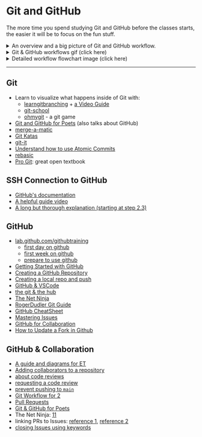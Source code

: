 # Git and GitHub

The more time you spend studying Git and GitHub before the classes starts, the
easier it will be to focus on the fun stuff.

<details>

<summary>An overview and a big picture of Git and GitHub workflow.</summary>
<br/>

<!-- https://github.com/talmurshidi -->

![Abstract workflow flowchart image](./.assets/abstract_workflow_v1.0.svg)
[Abstract Workflow Flowchart Source](https://viewer.diagrams.net/?tags=%7B%7D&highlight=0000ff&edit=_blank&layers=1&nav=1&title=HYF%20abstract%20workflow%20v1.0.drawio#R5VtZV9s6EP41Oad9CMd7yCNJgKQXKA20tH2TbcV2sS1XlknSX1%2FJlhfFzkY2LuVwSDTa7Jn5Po1GoqX2g9k1BpF7i2zotxTJnrXUQUtRlI5q0A8mmWcSWdb1TOJgz%2BayUvDg%2FYFcKHFp4tkwFhoShHziRaLQQmEILSLIAMZoKjabIF%2BcNQIOrAkeLODXpU%2BeTdxMeq50SvkQeo6bzywb3awmAHlj%2FiaxC2w0rYjUy5baxwiR7Bsyf7EXUCQfmFSLabus50VCXIQzySMIIGaym9uv44fhaDDK2gx%2FXLXHMEJZK5cQpp%2BLlnJFfx2PuIl5ZqGAFobAev6BEnyVkATDHvQdLwnKMZ6gGXsENg3j0p5z2nOS9jwzYSpmHW88C4Yx73Q7esyl4TO0R2HTWNPp9MxP672QP5gX0j8E%2BEGC3dizvWL0z9gBofcHEA%2FxscR3oE2K17gasOIdU0TaN%2Fexp9H8yb95Nq4%2FfYl%2Fg6%2B9%2Fx7vvrVLKwSzPvR9NmNapF%2B4NYTa1aMVnoJhSNbNms9UG3puvxgjU3aV259PFyMtMj8N73kX6QX4Caw6RkzmuZ9ilIQ2ZIPILbU3dakNHyJgsdophSaVuSTweXVMMHqGfeSnXhWikDbrTTzfXxDxaSEmcLYAhzUvKVdUew1RAAme0358lLacw5vTgsqL0xJinVzmVuBlnHMh4LB2irGVqvW4WptV3Hsh3wa68VMew6H38Kg%2BjId%2FcusJKjZ8Om3PpF8ckmojE0xQSATlG78TlFe045TCqJtLshHNsm68fslAFld6taE6SX%2FqfccwQBSe%2BbPhUh4hClzEVLFY9%2BHaI8PE%2FJjXUAVlU4uPU3ZY05CKK0rZxRGrPkdfWpK6XW1Qc1Bac66YqmEU823mfw2uu9wlO7Lgked1j5S1Bo88mEMqSx1yO7fZg58Wxr5BdGGkPVY6GyNm2qaPgighEH9c6V41cNVcbq%2FuJUn9%2FhGdSNe7J%2FYiuVPTILRpgMOLCNPIwkEh8C9Laa%2FUsURLZZsbhCKu2V%2BQkDmP1kBCkKh3qlY8%2F876n%2Bl58QcfLi0MZkJpzksZ7PM4S9naUjF1PYu%2F5uzz99vQuJ%2FfdxPTSD7dSr97X%2FKFlADsQLJCbVrWjqlqpd0x9GlY8iLGins3orqOCtZDXFsC8QCwsGtb6Enbhhh1bn%2B9kTeHoyxpazldakCjdjA0nq%2BKMhrMaCJsQ9zmVH%2BRdsUf2u2q%2FGNG8xtbHFLfpw2SyAaEWpPtVJgPSD4jd19g9J2eaHFiDGPkv8BsrzbxPYvEB5srAnHshQ6by4XWc9y84pySGAVaLFnyCMS4ivDWEqO%2BITHmC6J0JhU74jzW58WNuZOPfo%2B8lOzyJmgyiemzLmKyeIjXw1R7H3zLg53T8a3ebQh%2Fjkq43QZLHh%2F1B0evviF6z99UWKMfDmb0EwQMIXx5AaHlFrJX7jf%2BJyDUNDG10ghC%2BZggNFYFPXtOrYzuHi%2FHd5ePu2QwYGhfsMxxq8iD2SB2iz1nxd6ic%2Bxq47WwrFhQbzBgLnvtwsodqCP6T21vmrER71TNZC6Mo3fXDJTRVW2gfa3iclNK7x2S%2F%2FmG5J9j%2Fo2w%2F%2FKt0M7sD2z736F3%2BdT0Li9PTzRvajc1Y4gOsleUTGA9O6nhq82xY36g2mwpVAtS9UvzDjN%2FnDgCYfMD7WOWFfvYbOJtlrXDc92vJIjyKfjSWZx6HmUbK2%2Ba4JOVN0WGctMJ357Y0EJB4JF%2FhhA19eSEqJ0Ce8ty7kXdqVJLOdTWY3LT5NKOAa7W1QWPUaUjB6bK4cAeJbG7xXnuewO%2FqjSk%2BI8L%2FuW73X1kNcRt8%2F24buvlUdM2qfHN%2FOWYtFYU3kjGXN406aZuyGrcpaUzSe2o4pK248b%2B8Blz%2BZ%2FI5R39AFPTxJXqmAeYjefnTSvX2wl1jnm9YBXUq5Sw6hrCoQMdWRfPY2Tllam8xYGKnPL%2BI6ZGfR3wAkRtTY2S9HmqB3Xl4hmgmKR2sSC%2Fg2XDXRfQm%2By6b9XBge857KormwVS%2BukxyvAs4F%2FwisCz7QxLkL4jMNPxmItHzASpUfReSx80uvhKZNfvevKb1XySVvXy8pIjX73bEXkrB9Cu%2FiyuiorYfy%2Br2yq4HiZeZ9O%2F0%2Bh88Ty4MTrf0%2FpFi%2BVV%2Bszw5X8kqJd%2FAQ%3D%3D)

</details>

<details>
<summary>Git & GitHub workflows gif (click here)</summary>
<br/>

![Git Workflow](./.assets/git_workflow.gif)

</details>

<details>
<summary>Detailed workflow flowchart image (click here)</summary>
<br>

<!-- https://github.com/talmurshidi -->

![Detailed workflow flowchart image](./.assets/workflow_steps_v1.0.svg)
[Detailed workflow flowchart source](https://viewer.diagrams.net/?tags=%7B%7D&highlight=0000ff&edit=_blank&layers=1&nav=1&title=HYF%20Workflow%20Steps%20v1.0.drawio#R7V1rd%2BI2E%2F41nNN%2BgOO74WNCNhvaJJtN0jeb%2FdJjQIAbX1jbbJL%2B%2BleyLWxL8g3kC9n2tA0IWbaleZ4ZzYykgTy13z57xnZz4y6BNZCE5dtAvhhIkiwIAvyDSt6jEmkylqOStWcuozIxKXgw%2FwVxYXzhemcugZ%2BpGLiuFZjbbOHCdRywCDJlhue5r9lqK9fK3nVrrAFV8LAwLLr0yVwGm6h0LOlJ%2BRUw1xt8Z1GbRL%2FMjcXL2nN3Tnw%2Fx3VA9Itt4Gbid%2FQ3xtJ9TRXJnwby1HPdIPrkzv9BryYJljGH%2FRvWi6482wUb14tKHg0beKjs%2Buav%2B4er2cUsqvPFWxuO%2Ba8RmK4T1byCj%2Fbs7rzLXbDz4EMJ58Bamzt7IF1eoK%2B3YOtG116bC%2BD4cVfczB5xqfMClrO4tU0QoLE4g1fDf19fX0dW%2BLvpjBYuatN04P8Cw7J33sY3l2ZYEbVz9Xw5fAJz3wwAq6kNfMx3%2BJir8DFHc5C58B49JOOqtRlsdvP41tk33b8magNL39Ps%2Fcm6ftE%2B%2F%2FHV%2F2H8df7n4%2B3%2Fhsko2G9TYFmo6fAr%2FBCPRubX4tb2MuQBJyi7K74T1fT47udyKOsz53E4v5jcXK7Xf9zElwg%2FDWsH0oLhB%2B9YgkMZBKgRYSCfv25gbz9sjQX69RWCFpZtAhtJlQg%2F%2BoHnvoCpa4VSFcqsfL4yLYsoim8LvAC8EUApeUkx1bWfgWuDwHuH1%2BFWtPiNYr4YjjGDvCboE2Vca5OGnjqJS40Y8%2Bt981J6AOOeZfeyqj2eP%2BvBt2vPfJ89bsBu%2BPA8lMp7GSwhbcRfXQ%2Bicu06hvUpKT3PjkNS59p1t3Hv%2FwOC4D3mQGMXuNmxqdPB8Nmg2C9AwUvFnRUY3hoEBfXi9tALpkaaHkEPWJBjfmZ5k%2FtQ0AL%2F8Hh2%2F0iNRyTImLIlQso3xhbVs9%2FWSG2NVpb7utgYXjDyYXcEf4s5QKk3AhQ6cqVeVvSs1KsqQ%2BoFhtBrTYm82oWEgzcz%2BJb6%2FIyaGqnxt4u3uOXwyzv%2B4sDX%2FZb%2BkroKfU0uC7%2Fh6zijCdsmZWhSeoUmLKkJmi7AykSGimAMkC2iWQFSAK4ThDaWFRsb2o8dMk5gJ8qrlRBaeUmRtkZ%2FfdsI74%2FbgM8XNRP9vPXcuQVsSsoq6ac0rFGjWCyFpgCqiiRANQZAJQZAx00BVP8PoLUAqlQEqNYrgCoUQL9sgYPu5ByJT9P3dyAfny5q%2F7MZXO3mx2M0a1UO0LxwMlEuGtSoutA7wIoi1ZFtIBajT6yHPox0oQbSD0fs7Lskb%2Fx3YfFdB%2BDvH4s%2Fln%2F%2FGIrjqhaqwBuz8aV3rhkCC4ucOCakShEJaYmeNb6OEJj9g1SSIWaXyBQddCFTnJlZo4eZ%2BfJSr5hZo4bibLkMvVPofxtErRHFIsdERLFzD7PrMcT9aAZwGCX41MIF8BeeuQ09O2HBNXIQ%2BdHnG9MCPvoprnznuchx4ecQ%2Fimy%2FESYVGF5tUWWl2i5uHU%2FOvEjOUqN%2B3QaSi5DIva%2FhFZ79OiiRljxtTxJVaZmlT0dVRkmFr%2BhMNoLF5bA%2BKGO1jQaIdmyMBmp2WaiF6d0Dd2YRMKE0ViO4koawxXd1coHxyq3q%2FNvN9vh1ezt5XE6fHkSv18ba8ZklKDJBECYE9EPQz%2BUI8iygqht3yKmJDjzGVSmvRZnUQmsntOoKp5F1YRzL4EmybWBpioYnYdCi6sAF75%2FSoJn%2Ft4a8MKoirCwoEaGrVxSkudtXHu%2B86s66UtUryBMp02qXpUwhSVdGakirX1ZXsuJ3JT27cQePkRlHopn3pCVqurGnjku6ZDM1ApN3QzaeNrdazPA8I3cJoaNcBm2h%2B423HnWvjRztzYs7Ybhrssk3LXJSB7TcJfbdKlItHvslExt3liu6uLEyQt9wTI9ijPHD6LwgbO1%2BcI4bFAw8Q0%2BDEIVjLIyhLbq9JTGnQIyhcHnDATzjeXUmF1exrPVdp2hzMmReprYlmiP5cOrGSw2sacsVpfO3N8eiWvbCPOMbMMPUBpUDq6FuWc46O4NWAYbsHhxd%2BhjtWc5PY7RJgTHKBLD36brLRKMTM%2B5umCcUubITPXFhpijkBHKqWPSL%2BrQGSNbDlJBYIN06gEjwIkNDniluIDCJ0kREczxRcQMICoeOoYNyEnAsTjPk6328S%2BRaRASdlOm8c9KzmsO%2F91a%2FJwMjOxQLsHK2IVS1Qf6mFSkD7lfiYL4uTnRR8ZqiX0MR7BIylhoiEeKRS3DL6n03kT01p6xNEHSRpz42wXpSFnSEZlGR6ukQwf5umChPNYghj4W6ZPO3sLkUs5Caq9YCD83LxZC6cnoOZ1leKm9tUCQOD0Dw3%2FhNN2oTh%2B9JQpZHeHobHdM0UmaZnHcvYgaDgpJCiO9thWUxCCzMUqlAe6o6jvhb8GwA%2FIKme4v4mzFkmj8mecZ76lqW1TBz7%2BRSmZBisQSI6K%2BrAhF9eGH6Am4Rk2xj5JBkXPMXrdfUrQ2z%2BU0NHDX0Rq5NBwMy1yjxWoLKE8ASv454hRzYVhn8Q%2B2uVxGyAO%2B%2Ba8xj5PJ5fO4g2Hj6vlAvaABlJvQQstwIT8wVlLFKxrjpxmklwbmxMglkUj04JOMMhQ1QiqyLTQXUFf64dypa2e1mXNRndz65d1RaMMoTNLpHNGHjmKxAHOBt8YHzkpb8MWyycn4vTCR0TuD%2F61Mx%2FRjHxwxvU4ZwijFppotXDnz5gStYtLYkGSmVcyKCoqCki9cx6G%2FH4nsFYl9P8y8ubuqa02ResXdMl%2FX2oWbQjIB1am7RHj%2BuoOMH6A3nCLHGa0nPh5uNQK3ObPZVqP5Ci9C%2FzipvAem%2FtRlnkPm522aoZihyqmsah5h2u7BQZ4jLZ%2FxJAspUZlkm2g3CZ7dP%2FRsuOP1IzUdv5V9T52sBakup9zzaNoXJYmrmj7zYkezV7Bs2IIvZzrrVIVDbgVr5t5h5Xq2weEewPNcz%2F9vkhAxI5HNL6ojhq0hy4w5gkgtJeJnbmjdEl%2B92P6h0bh2kgoLlXEHziO2htb1Eg2ds%2BaNG2WyEsoP55hL822AY3Mx3%2Fyy0TmdXDA0ZkTxWbMZtanZDG74FO2qXHrZW1WHBPt500vVzEOlJXoRJTyTwM6wccv8wjenMd5xIOSXFVruP4jzk%2FzAWEcmEhxLo2ZukhG2mk1LQq23mpTUG94SBV1F8e0Kvhi9zY0GtG7Zqy1%2FRyvsxdxuhGEbMet1tuCC%2BTSlHrpyz5uS43l7CMB2zzC77TJKp%2Ba7lGKx88Lhq5hW2QcPYPcpugojjlAk0jV8b7KKG8dmmxbLe4%2F9HnzDE5GSXbi2HWpHG%2Fg%2B2jO6Zr4vvnxoU7o1afEX06yyWCnE0dR6An329WbtzX68vz0Hwe395O71%2BRtzE5L2SYUzQagyTRDMt%2Be%2BkdpxEzRWlPhwIN%2FtwpyByFxebAxnXRBKYsN4GzbRBDLFPiFT1rLAVPHcvbPIo0Y7ZvLShU57%2Fn5URm6bkRStaka%2BdshmP5PJcVbGO%2FOC5mwOrTfbvh1gjvLxePct1FdZQNWaAiqMBGHSeytYY1kyvKN%2FiX60gbcO9arrrCwTbTN5WpG16hmlbSldWdJYQThskGaCcM3tctrNOQA5hCTWIqRmdCxvlmKY5p2G4DTSRS5o2SYadpFrfI3%2BB9f6mSyQS9jpl43DaRIRYp0w4nCtLuHX%2BAZFPt1eVB3dRg6JqRuoq7X8uimpEGVtnBELnXXuUqsn0OB1mk3sB%2Fv05f7Py%2BsvT7DOw%2BOnu4eqAgN7MxgUpJDnH5hV3b5gyVRWo1ZZsaJS1jWUKcvwfawq8Zlz9XVajZg%2Fkc4Bx5Rh0YgMqVKa8u%2FJ3doz9XwGeQN9uA1S5PUr9Q5KvC2Qo0aylB5qaY34WJUcIri7P6ZtWD9znEpvTY%2BGt%2BtX1QpuRaVNb7%2FSp9lNmbsl%2FHYHPBO%2BO1IhDVEE%2B%2BCRyt6%2BpvOmccbqOGuvjCVCRvidxFLEhXwTeZKthSDhJOeGlAYnyCNBUieC0JXPfB9aHADQJ4agc13hn1l0MtSHpyPSOmHSkdoQHTFRlq%2FS5uTgH20CV8vSQP%2FQ194D2w0ALVroTF7fDFzUFeRvv0Xa7%2FfKQl2e%2BpG%2FEUTC0XmztLTopqz1tNxREjmW5rLG3tyB01pdibSXWfHwpjQk%2BxCug3iOFhwOkrof7msXzpvgFYXiho59hnWmrr3dQXX5e6GAUfAqdVkfJWCNpyxqvZMjvon12d34iO12j96Rj2ive0XYeiKOwtCETfkEmeLCSuFq31LnbEQz0uGZ9ca8TeijhoL2zv5F5n62sF93hHT4vsAPIuH2QxuX%2Fz7e292HOhdAFPT9Cr1CeEujhtLX2XZFPxLtepBnzjjllN1jLZ1yOtHljLRoAtEEvwBgUX%2FknRgg5KWIN7SXfzZXt2B73g%2FDGGOpgjUwbnUS0g03tH6sTyHuy11vnW3AXfjcKSDfxElCpMEOmaQtZNvsR%2Fgw4CV97EzwTloFbz%2F2%2BurJRtadHXbNVvaqJmXEZahK0n4RRt2DZknFARuTqcYaPiFdoknHTSUARUdyF509xOmQbnfpRtfsbKdNemnYZy6KAjmbyDl0e9wmxbAyiH4FiimCQPmEgvtW%2BWxa0MekwODhqX2StUzunE011TS9cFhfm%2BfnvnWrEkWPU3CZQer6CwV6tPqlEDvlerz%2BmltBxPss9mJ1QeH7p3DwZIaXzUJRDY%2BpoPbmDbemyCTkRvr4%2BMOw8%2BN3aX3ZmFaUKctnrNE6kRVLFmUpf1iPUooSK5p8OrPoHnjmMOLKNSl3j32O%2FhPIAx2UCWFTHa5KqaYaVqUi7eg7wFRn6Nu56y2BN4zt9bPwFt5vw2G6%2FHemBi5V5Yc0XW%2FiMEOJgneeu%2FaA7zczg%2BiYK0VZIPfTGUraeITdzG2sMWbDvXTlyYfbtbhuBuIBi0v7aZVVdZUmVpkoyMpxVtk%2BvkLaChUDLDSHi%2Fq4pKl2dzQu7OvaKUQ5qZJh%2BuIgN1XbfveBtRpksinNQzIae0GWMt7EN2FKbYSXyJUxpa5T3jd%2BZEkn9IQLr4g%2BbmSFVXO9rRK9rYuMvKmmVkGx%2B5l1OtbpuLZaylkvStEuVwZaW9Y71iA44RjvIlCb%2BCUydZlsiZ%2FtfnX%2B7WY7vJq9vTxOhy9P4vdrYz08bI3uYkFS%2BofxlnHcdaPeIvcWdtcoBA2%2FQxUTU2siC%2FIhplbd4xFFAYfM8aJXqfh8RIk4QIKoP8icj9jKZjSFY8Mp2Xbm7w2p6IBZxqISfBTtsoltP%2FItsaOTbRszJUhPjaoqrN08BJ2ZddeU1Safdiy%2B0xVwVfeDrU14WQ4SVfEQ7mPYCNhOPdraUOXDrA3GSaJq9plEmWipOVLkfBJ3vqsyZ9FBMx5MIVXHW89%2FE6KVfPhPb92c98BYIgxchke93IOfJngdtObt7K%2FakNWsR6fVnRfZuKGNiRPbebGW1ujahi7UPXUOTdvvCdYfPUIub6yvR1pQE3wXqh25sDsiRuDVPvDyFLlPnJAmc4vcx3Rz9CytrGYEvR9nKzCdAhJj1zvmCLSUoqaRC2ZlUqaqkhzpIoAkX%2B2QSV6uOTox57%2FleieUv68oWW07VDDjtbEWlylRdARiFj5OeOUxA7g1F8ibtNvmy5PhHHkPPDXLuYXhQyHYLyN%2FQTUNNK5JAgYS%2B1h3w9J%2FwCKI5laGs9fsG2ChRmw0jAEwbBuJPSV8%2Fdg7rjHtDdU1mRiuaSyPF3Od6X4TuBrSC796LhrshD5RGPHGXQJU4%2F8%3D)

</details>

---

## Git

- Learn to visualize what happens inside of Git with:
  - [learngitbranching](https://learngitbranching.js.org/) +
    [a Video Guide](https://www.youtube.com/watch?v=dG0ke9vILQM)
  - [git-school](https://git-school.github.io/visualizing-git/)
  - [ohmygit](https://ohmygit.org/) - a git game
- [Git and GitHub for Poets](https://www.youtube.com/playlist?list=PLRqwX-V7Uu6ZF9C0YMKuns9sLDzK6zoiV)
  (also talks about GitHub)
- [merge-a-matic](https://github.com/lpmi-13/merge-a-matic)
- [Git Katas](https://github.com/eficode-academy/git-katas)
- [git-it](https://github.com/jlord/git-it-electron/)
- [Understand how to use Atomic Commits](https://curiousprogrammer.io/blog/how-to-craft-your-changes-into-small-atomic-commits-using-git)
- [rebasic](https://github.com/lpmi-13/rebasic)
- [Pro Git](https://open.umn.edu/opentextbooks/textbooks/1360): great open textbook

## SSH Connection to GitHub

- [GitHub's documentation](https://docs.github.com/en/authentication/connecting-to-github-with-ssh)
- [A helpful guide video](https://www.youtube.com/watch?v=8X4u9sca3Io)
- [A long but thorough explanation (starting at step 2.3)](https://www.theodinproject.com/paths/foundations/courses/foundations/lessons/setting-up-git)

## GitHub

- [lab.github.com/githubtraining](https://lab.github.com/githubtraining/paths/)
  - [first day on github](https://lab.github.com/githubtraining/first-day-on-github)
  - [first week on github](https://lab.github.com/githubtraining/first-week-on-github)
  - [prepare to use github](https://lab.github.com/githubtraining/prepare-to-use-github)
- [Getting Started with GitHub](https://help.github.com/en/github/getting-started-with-github)
- [Creating a GitHub Repository](https://www.youtube.com/watch?v=WfhRyz3Wf4o)
- [Creating a local repo and push](https://www.youtube.com/watch?v=vbQ2bYHxxEA)
- [GitHub & VSCode](https://www.youtube.com/watch?v=ZDo0Qht5D6w)
- [the git & the hub](https://www.howtogeek.com/180167/htg-explains-what-is-github-and-what-do-geeks-use-it-for/)
- [The Net Ninja](https://www.youtube.com/watch?v=QV0kVNvkMxc&list=PL4cUxeGkcC9goXbgTDQ0n_4TBzOO0ocPR&index=8)
- [RogerDudler Git Guide](http://rogerdudler.github.com/git-guide)
- [GitHub CheatSheet](https://github.com/tiimgreen/github-cheat-sheet)
- [Mastering Issues](https://guides.github.com/features/issues/)
- [GitHub for Collaboration](https://mozilla.github.io/open-leadership-training-series/articles/github-for-collaboration/)
- [How to Update a Fork in Github](https://rick.cogley.info/post/update-your-forked-repository-directly-on-github/)

## GitHub & Collaboration

- [A guide and diagrams for ET](https://github.com/DeNepo/planning-and-collaborating/blob/main/11-development.md)
- [Adding collaborators to a repository](https://www.youtube.com/watch?v=p49LRx3hYI8)
- [about code reviews](https://help.github.com/en/github/collaborating-with-issues-and-pull-requests/about-pull-request-reviews)
- [requesting a code review](https://help.github.com/en/github/collaborating-with-issues-and-pull-requests/requesting-a-pull-request-review)
- [prevent pushing to `main`](https://stackoverflow.com/a/57685576)
- [Git Workflow for 2](https://github.com/hackyourfuturebelgium/git-workflow-workshop-for-two)
- [Pull Requests](https://www.youtube.com/watch?v=2M16faxEQsg)
- [Git & GitHub for Poets](https://www.youtube.com/watch?v=BCQHnlnPusY&list=PLRqwX-V7Uu6ZF9C0YMKuns9sLDzK6zoiV)
- The Net Ninja:
  [11](https://www.youtube.com/watch?v=MnUd31TvBoU&list=PL4cUxeGkcC9goXbgTDQ0n_4TBzOO0ocPR&index=11)
- linking PRs to Issues:
  [reference 1](https://help.github.com/en/github/managing-your-work-on-github/linking-a-pull-request-to-an-issue),
  [reference 2](https://help.github.com/articles/autolinked-references-and-urls/)
- [closing Issues using keywords](https://help.github.com/en/enterprise/2.16/user/github/managing-your-work-on-github/closing-issues-using-keywords)
